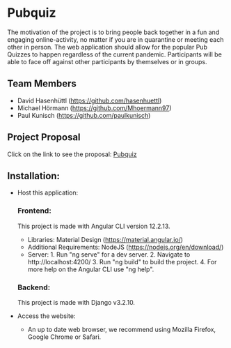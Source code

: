 # Pubquiz

The motivation of the project is to bring people back together in a fun and engaging online-activity, 
no matter if you are in quarantine or meeting each other in person.
The web application should allow for the popular Pub Quizzes to happen regardless of the current pandemic. 
Participants will be able to face off against other participants by themselves or in groups.

## Team Members
* David Hasenhüttl (https://github.com/hasenhuettl)
* Michael Hörmann  (https://github.com/Mhoermann97)
* Paul Kunisch     (https://github.com/paulkunisch)



## Project Proposal
Click on the link to see the proposal: <a href="https://fhjoanneum-my.sharepoint.com/personal/michael_hoermann_edu_fh-joanneum_at/_layouts/15/onedrive.aspx?id=%2Fpersonal%2Fmichael%5Fhoermann%5Fedu%5Ffh%2Djoanneum%5Fat%2FDocuments%2FFH%2DJOANNEUM%2F5%2E%20Semester%2FSWENGS%2FProject%20Proposal%2FProject%20Proposal%20Online%20Pubquiz%20team2%2Epdf&parent=%2Fpersonal%2Fmichael%5Fhoermann%5Fedu%5Ffh%2Djoanneum%5Fat%2FDocuments%2FFH%2DJOANNEUM%2F5%2E%20Semester%2FSWENGS%2FProject%20Proposal">Pubquiz</a>

## Installation:
* Host this application:

   ### Frontend: 
   This project is made with Angular CLI version 12.2.13.
   
   * Libraries: Material Design (https://material.angular.io/)
   * Additional Requirements: NodeJS (https://nodejs.org/en/download/)
   *  Server: 
               1. Run "ng serve" for a dev server. 
               2. Navigate to http://localhost:4200/
               3. Run "ng build" to build the project.
               4. For more help on the Angular CLI use "ng help".  
          
    
   ### Backend: 
   This project is made with Django v3.2.10.
   
    

* Access the website:
    - An up to date web browser, we recommend using Mozilla Firefox, Google Chrome or Safari.
